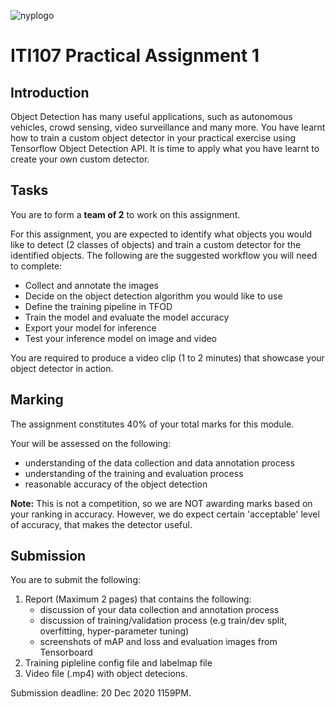 ![nyplogo](images/nyplogo.png)

# ITI107 Practical Assignment 1

## Introduction 

Object Detection has many useful applications, such as autonomous vehicles, crowd sensing, video surveillance and many more. You have learnt how to train a custom object detector in your practical exercise using Tensorflow Object Detection API. It is time to apply what you have learnt to create your own custom detector.

## Tasks

You are to form a **team of 2** to work on this assignment. 

For this assignment, you are expected to identify what objects you would like to detect (2 classes of objects) and train a custom detector for the identified objects. The following are the suggested workflow you will need to complete:

- Collect and annotate the images
- Decide on the object detection algorithm you would like to use
- Define the training pipeline in TFOD 
- Train the model and evaluate the model accuracy
- Export your model for inference
- Test your inference model on image and video 

You are required to produce a video clip (1 to 2 minutes) that showcase your object detector in action.

## Marking 

The assignment constitutes 40% of your total marks for this module. 

Your will be assessed on the following: 

- understanding of the data collection and data annotation process 
- understanding of the training and evaluation process
- reasonable accuracy of the object detection

**Note:** This is not a competition, so we are NOT awarding marks based on your ranking in accuracy. However, we do expect certain 'acceptable' level of accuracy, that makes the detector useful.


## Submission

You are to submit the following: 

1. Report (Maximum 2 pages) that contains the following: 
   - discussion of your data collection and annotation process
   - discussion of training/validation process (e.g train/dev split, overfitting, hyper-parameter tuning)
   - screenshots of mAP and loss and evaluation images from Tensorboard 
2. Training pipleline config file and labelmap file
3. Video file (.mp4) with object detecions. 


Submission deadline: 20 Dec 2020 1159PM.



